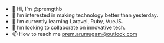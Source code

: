 - 👋 Hi, I’m @premgthb
- 👀 I’m interested in making technology better than yesterday.
- 🌱 I’m currently learning Laravel, Ruby, VueJS.
- 💞️ I’m looking to collaborate on innovative tech.
- 📫 How to reach me prem.arumugam@outlook.com

<!---
premgthb/premgthb is a ✨ special ✨ repository because its `README.md` (this file) appears on your GitHub profile.
You can click the Preview link to take a look at your changes.
--->
